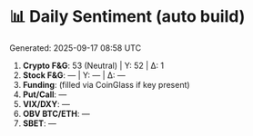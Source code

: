 # 📊 Daily Sentiment (auto build)
Generated: 2025-09-17 08:58 UTC

1) **Crypto F&G**: 53 (Neutral) | Y: 52 | Δ: 1
2) **Stock F&G**: — | Y: — | Δ: —
3) **Funding**: (filled via CoinGlass if key present)
4) **Put/Call**: —
5) **VIX/DXY**: —
6) **OBV BTC/ETH**: —
7) **SBET**: —
